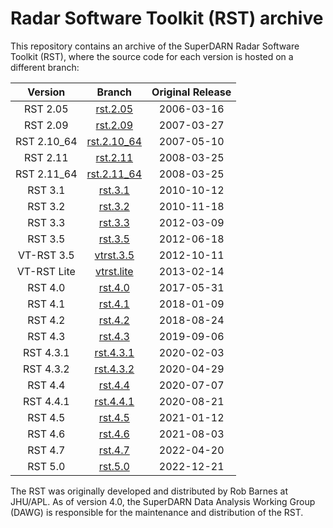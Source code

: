 # Radar Software Toolkit (RST) archive

This repository contains an archive of the SuperDARN Radar Software Toolkit (RST), where the source code for each version is hosted on a different branch:

| Version | Branch | Original Release |
|:-------:|:------:|:----------------:|
| RST 2.05 | [rst.2.05](../../tree/rst.2.05) | 2006-03-16 |
| RST 2.09 |[rst.2.09](../../tree/rst.2.09) | 2007-03-27 |
| RST 2.10_64 | [rst.2.10_64](../../tree/rst.2.10_64) | 2007-05-10 |
| RST 2.11 | [rst.2.11](../../tree/rst.2.11) | 2008-03-25 |
| RST 2.11_64 | [rst.2.11_64](../../tree/rst.2.11_64) | 2008-03-25 |
| RST 3.1 | [rst.3.1](../../tree/rst.3.1) | 2010-10-12 |
| RST 3.2 | [rst.3.2](../../tree/rst.3.2) | 2010-11-18 |
| RST 3.3 | [rst.3.3](../../tree/rst.3.3) | 2012-03-09 |
| RST 3.5 | [rst.3.5](../../tree/rst.3.5) | 2012-06-18 |
| VT-RST 3.5 | [vtrst.3.5](../../tree/vtrst.3.5) | 2012-10-11 |
| VT-RST Lite | [vtrst.lite](../../tree/vtrst.lite) | 2013-02-14 |
| RST 4.0 | [rst.4.0](../../tree/rst.4.0) | 2017-05-31 |
| RST 4.1 | [rst.4.1](../../tree/rst.4.1) | 2018-01-09 |
| RST 4.2 | [rst.4.2](../../tree/rst.4.2) | 2018-08-24 |
| RST 4.3 | [rst.4.3](../../tree/rst.4.3) | 2019-09-06 |
| RST 4.3.1 | [rst.4.3.1](../../tree/rst.4.3.1) | 2020-02-03 |
| RST 4.3.2 | [rst.4.3.2](../../tree/rst.4.3.2) | 2020-04-29 |
| RST 4.4 | [rst.4.4](../../tree/rst.4.4) | 2020-07-07 |
| RST 4.4.1 | [rst.4.4.1](../../tree/rst.4.4.1) | 2020-08-21 |
| RST 4.5 | [rst.4.5](../../tree/rst.4.5) | 2021-01-12 |
| RST 4.6 | [rst.4.6](../../tree/rst.4.6) | 2021-08-03 |
| RST 4.7 | [rst.4.7](../../tree/rst.4.7) | 2022-04-20 |
| RST 5.0 | [rst.5.0](../../tree/rst.5.0) | 2022-12-21 |

The RST was originally developed and distributed by Rob Barnes at JHU/APL. As of version 4.0, the SuperDARN Data Analysis Working Group (DAWG) is responsible for the maintenance and distribution of the RST.
